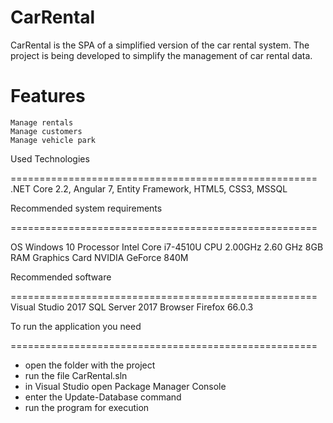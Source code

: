 CarRental
=====================================================

CarRental is the SPA of a simplified version of the car rental system.
The project is being developed to simplify the management of car rental data.

Features
=====================================================

    Manage rentals
    Manage customers
    Manage vehicle park

Used Technologies

=====================================================
.NET Core 2.2, Angular 7, Entity Framework, HTML5, CSS3, MSSQL

Recommended system requirements

=====================================================

OS Windows 10
Processor Intel Core i7-4510U CPU 2.00GHz 2.60 GHz
8GB RAM
Graphics Card NVIDIA GeForce 840M

Recommended software

=====================================================
Visual Studio 2017
SQL Server 2017
Browser Firefox 66.0.3

To run the application you need

=====================================================
  - open the folder with the project
  - run the file CarRental.sln
  - in Visual Studio open Package Manager Console
  - enter the Update-Database command
  - run the program for execution